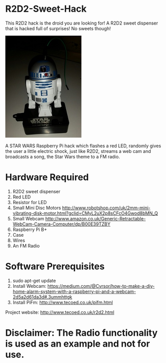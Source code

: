 # R2D2-Sweet-Hack
This R2D2 hack is the droid you are looking for!
A R2D2 sweet dispenser that is hacked full of surprises! No sweets though!

![](images/R2D2.png)

A STAR WARS Raspberry Pi hack which flashes a red LED, randomly gives the user a little electric shock, just like R2D2, streams a web cam and broadcasts a song, the Star Wars theme to a FM radio.

# Hardware Required

1. R2D2 sweet dispenser
2. Red LED
3. Resistor for LED
4. Small Mini Disc Motors http://www.robotshop.com/uk/2mm-mini-vibrating-disk-motor.html?gclid=CMyL2uX2p8sCFcO4Gwod8bMN_Q
5. Small Webcam http://www.amazon.co.uk/Generic-Retractable-WebCam-Camera-Computer/dp/B00E39TZBY
6. Raspberry Pi B+
7. Case
8. Wires
9. An FM Radio

# Software Prerequisites

1. sudo apt-get update
2. Install Webcam: https://medium.com/@Cvrsor/how-to-make-a-diy-home-alarm-system-with-a-raspberry-pi-and-a-webcam-2d5a2d61da3d#.3ummhttgk
3. Install PiFm: http://www.tecoed.co.uk/pifm.html

Project website: http://www.tecoed.co.uk/r2d2.html

# Disclaimer: The Radio functionality is used as an example and not for use.  
